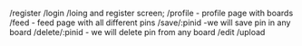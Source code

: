 /register
/login
/loing and register screen;
/profile - profile page with boards
/feed - feed page with all different pins
/save/:pinid -we will save pin in any board
/delete/:pinid - we will delete pin from any board
/edit 
/upload






